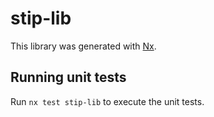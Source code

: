 # stip-lib

This library was generated with [Nx](https://nx.dev).

## Running unit tests

Run `nx test stip-lib` to execute the unit tests.
